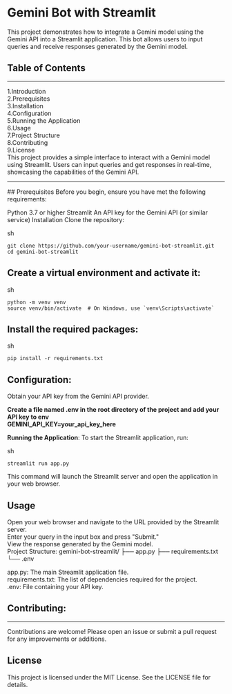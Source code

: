 # Gemini Bot with Streamlit
This project demonstrates how to integrate a Gemini model using the Gemini API into a Streamlit application. This bot allows users to input queries and receive responses generated by the Gemini model.

## Table of Contents 
<hr>
1.Introduction <br>
2.Prerequisites<br>
3.Installation<br>
4.Configuration<br>
5.Running the Application<br>
6.Usage<br>
7.Project Structure<br>
8.Contributing<br>
9.License<br>
This project provides a simple interface to interact with a Gemini model using Streamlit. Users can input queries and get responses in real-time, showcasing the capabilities of the Gemini API.
<hr>
## Prerequisites
Before you begin, ensure you have met the following requirements:

Python 3.7 or higher
Streamlit
An API key for the Gemini API (or similar service)
Installation
Clone the repository:

sh 
```
git clone https://github.com/your-username/gemini-bot-streamlit.git
cd gemini-bot-streamlit
```
## Create a virtual environment and activate it:

sh
```
python -m venv venv
source venv/bin/activate  # On Windows, use `venv\Scripts\activate`
```
## Install the required packages:

sh
```
pip install -r requirements.txt
```
## Configuration:

Obtain your API key from the Gemini API provider.

**Create a file named .env in the root directory of the project and add your API key to env** <br>
**GEMINI_API_KEY=your_api_key_here** <br> 

**Running the Application**:
To start the Streamlit application, run:

sh
```
streamlit run app.py
```
This command will launch the Streamlit server and open the application in your web browser.

## Usage
Open your web browser and navigate to the URL provided by the Streamlit server. <br>
Enter your query in the input box and press "Submit."<br>
View the response generated by the Gemini model.<br>
Project Structure:
gemini-bot-streamlit/
├── app.py
├── requirements.txt
└── .env

app.py: The main Streamlit application file.
<br>
requirements.txt: The list of dependencies required for the project.
<br>
.env: File containing your API key.<br>
## Contributing:
<hr>
Contributions are welcome! Please open an issue or submit a pull request for any improvements or additions.

## License
This project is licensed under the MIT License. See the LICENSE file for details.
